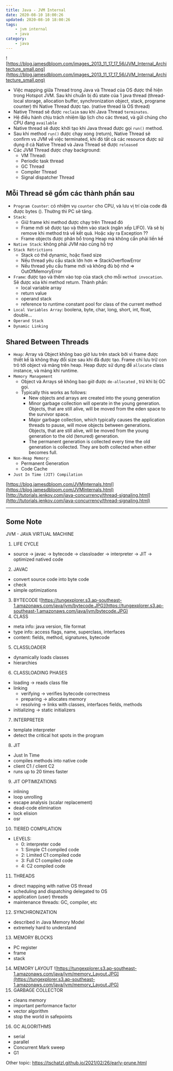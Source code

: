 ```yaml
---
title: Java - JVM Internal
date: 2020-08-10 18:00:26
updated: 2020-08-10 18:00:26
tags:
    - jvm internal
    - java
category: 
    - java
---
```



![https://blog.jamesdbloom.com/images_2013_11_17_17_56/JVM_Internal_Architecture_small.png](https://blog.jamesdbloom.com/images_2013_11_17_17_56/JVM_Internal_Architecture_small.png)
- Việc mapping giữa Thread trong Java và Thread của OS được thể hiện trong Hotspot JVM. Sau khi chuẩn bị đủ state của 1 java thread (thread-local storage, allocation buffer, synchronization object, stack, programe counter) thì Native Thread được tạo. (native thread là OS thread)
- Native Thread sẽ được `reclaim` sau khi Java Thread `terminates`.
- Hệ điều hành chịu trách nhiệm lập lịch cho các thread, và gửi chúng cho CPU đang `available` 
- Native thread sẽ được khởi tạo khi Java thread được gọi `run()` method.
- Sau khi method `run()` được chạy xong (return), Native Thread sẽ confirm vs JVM về việc terminated, khi đó tất cả các resource được sử dụng ở cả Native Thread và Java Thread sẽ được `released`
- Các JVM Thread được chạy background: 
    - VM Thread: 
    - Periodic task thread
    - GC Thread
    - Compiler Thread
    - Signal dispatcher Thread
## Mỗi Thread sẽ gồm các thành phần sau
- `Program Counter`: có nhiệm vụ `counter` cho CPU, và lưu vị trí của code đã được bytes (). Thường thì PC sẽ tăng. 
- `Stack`: 
    - Giữ frame khi method được chạy trên Thread đó
    - Frame mới sẽ được tạo và thêm vào stack (ngăn xếp LIFO). Và sẽ bị remove khi method trả về kết quả. Hoặc xảy ra Exception ??
    - Frame objects được phân bổ trong Heap mà không cần phải liền kề
- `Native Stack`: không phải JVM nào cũng hỗ trợ 
- `Stack Rétrictions`
    - Stack có thể dynamic, hoặc fixed size
    - Nếu thread yêu cầu stack lớn hơn => StackOverflowError
    - Nếu thread yêu cầu frame mới và không đủ bộ nhớ => OutOfMemoryError
- `Frame`: được tạo và thêm vào top của stack cho mỗi `method invocation`. Sẽ được xóa khi method return. Thành phần:
    - local variable array
    - return value
    - operand stack
    - reference to runtime constant pool for class of the current method
- `Local Variables Array`: boolena, byte, char, long, short, int, float, double...
- `Operand Stack`
- `Dynamic Linking`

## Shared Between Threads
- `Heap`: Array và Object không bao giờ lưu trên stack bởi vì frame được thiết kế là không thay đổi size sau khi đã được tạo. Frame chỉ lưu trữ con trỏ tới object và mảng trên heap. Heap được sử dụng để `allocate` class instance, và mảng khi runtime.
- `Memory Management`
    - Object và Arrays sẽ không bao giờ được `de-allocated` , trừ khi bị GC gọi.
    - Typically this works as follows:
        - New objects and arrays are created into the young generation
        - Minor garbage collection will operate in the young generation. Objects, that are still alive, will be moved from the eden space to the survivor space.
        - Major garbage collection, which typically causes the application threads to pause, will move objects between generations. Objects, that are still alive, will be moved from the young generation to the old (tenured) generation.
        - The permanent generation is collected every time the old generation is collected. They are both collected when either becomes full.
- `Non-Heap Memory`:
    - Permanent Generation
    - Code Cache
- `Just In Time (JIT) Compilation`

[https://blog.jamesdbloom.com/JVMInternals.html](https://blog.jamesdbloom.com/JVMInternals.html)      
[http://tutorials.jenkov.com/java-concurrency/thread-signaling.html](http://tutorials.jenkov.com/java-concurrency/thread-signaling.html)
________________________________
## Some Note
JVM - JAVA VIRTUAL MACHINE
1. LIFE CYCLE
- source -> javac -> bytecode -> classloader -> interpreter -> JIT -> optimized natived code
2. JAVAC
- convert source code into byte code
- check
- simple optimizations
3. BYTECODE
![https://tungexplorer.s3.ap-southeast-1.amazonaws.com/java/jvm/bytecode.JPG](https://tungexplorer.s3.ap-southeast-1.amazonaws.com/java/jvm/bytecode.JPG)
4. CLASS
- meta info: java version, file format
- type info: access flags, name, superclass, interfaces
- content: fields, method, signatures, bytecode
5. CLASSLOADER
- dynamically loads classes 
- hierarchies
6. CLASSLOADING PHASES
- loading -> reads class file
- linking
    - verifying -> verifies bytecode correctness
    - preparing -> allocates memory
    - resolving -> links with classes, interfaces fields, methods
- initializing -> static initializers
7. INTERPRETER
- template interpreter
- detect the critical hot spots in the program
8. JIT
- Just In Time
- compiles methods into native code
- client C1 / client C2
- runs up to 20 times faster
9. JIT OPTIMIZATIONS 
- inlining
- loop unrolling
- escape analysis (scalar replacement)
- dead-code elimination
- lock elision
- osr
10. TIERED COMPILATION 
- LEVELS:
    - 0: interpreter code
    - 1: Simple C1 compiled code
    - 2: Limited C1 compiled code
    - 3: Full C1 compiled code 
    - 4: C2 compiled code
11. THREADS
- direct mapping with native OS thread
- scheduling and dispatching delegated to OS
- application (user) threads
- maintenance threads: GC, compiler, etc
12. SYNCHRONIZATION
- described in Java Memory Model
- extremely hard to understand
13. MEMORY BLOCKS
- PC register
- frame 
- stack
14. MEMORY LAYOUT
![https://tungexplorer.s3.ap-southeast-1.amazonaws.com/java/jvm/memory_Layout.JPG](https://tungexplorer.s3.ap-southeast-1.amazonaws.com/java/jvm/memory_Layout.JPG)
15. GARBAGE COLLECTOR
- cleans memory
- important performance factor
- vector algorithm 
- stop the world in safepoints
16. GC ALGORITHMS
- serial
- parallel
- Concurrent Mark sweep
- G1


Other topic: https://tschatzl.github.io/2021/02/26/early-prune.html